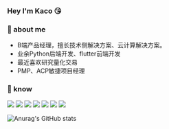 ### Hey I'm Kaco :kissing_heart:


### :memo: about me
- B端产品经理，擅长技术侧解决方案、云计算解决方案。
- 业余Python后端开发、flutter前端开发
- 最近喜欢研究量化交易
- PMP、ACP敏捷项目经理

### :wrench: know
  ![](https://img.shields.io/badge/OS-Linux-informational?style=flat&logo=linux&logoColor=white&color=2bbc8a)   ![](https://img.shields.io/badge/Code-Python-informational?style=flat&logo=python&logoColor=white&color=2bbc8a)   ![](https://img.shields.io/badge/Code-Go-informational?style=flat&logo=go&logoColor=white&color=2bbc8a)  ![](https://img.shields.io/badge/Code-Dart-informational?style=flat&logo=dart&logoColor=white&color=2bbc8a)  ![](https://img.shields.io/badge/Code-Flutter-informational?style=flat&logo=flutter&logoColor=white&color=2bbc8a)  ![](https://img.shields.io/badge/Tools-Docker-informational?style=flat&logo=docker&logoColor=white&color=2bbc8a)  ![](https://img.shields.io/badge/Tools-Kubernetes-informational?style=flat&logo=kubernetes&logoColor=white&color=2bbc8a)








![Anurag's GitHub stats](https://github-readme-stats.vercel.app/api?username=kac001&show_icons=true&theme=dark)

